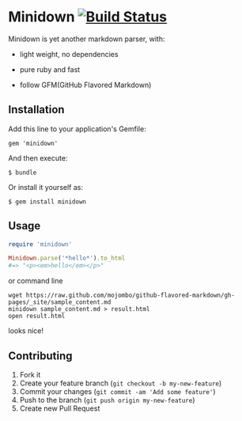 # Minidown  [![Build Status](https://travis-ci.org/jjyr/minidown.png?branch=master)](https://travis-ci.org/jjyr/minidown)

Minidown is yet another markdown parser, with:

* light weight, no dependencies

* pure ruby and fast

* follow GFM(GitHub Flavored Markdown)

## Installation

Add this line to your application's Gemfile:

    gem 'minidown'

And then execute:

    $ bundle

Or install it yourself as:

    $ gem install minidown

## Usage

```ruby
require 'minidown'

Minidown.parse('*hello*').to_html
#=> "<p><em>hello</em></p>"
```

or command line

```
wget https://raw.github.com/mojombo/github-flavored-markdown/gh-pages/_site/sample_content.md
minidown sample_content.md > result.html
open result.html
```
looks nice!

## Contributing

1. Fork it
2. Create your feature branch (`git checkout -b my-new-feature`)
3. Commit your changes (`git commit -am 'Add some feature'`)
4. Push to the branch (`git push origin my-new-feature`)
5. Create new Pull Request
